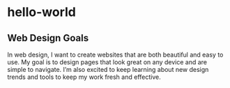 # hello-world
## Web Design Goals

In web design, I want to create websites that are both beautiful and easy to use. My goal is to design pages that look great on any device and are simple to navigate. I’m also excited to keep learning about new design trends and tools to keep my work fresh and effective.
